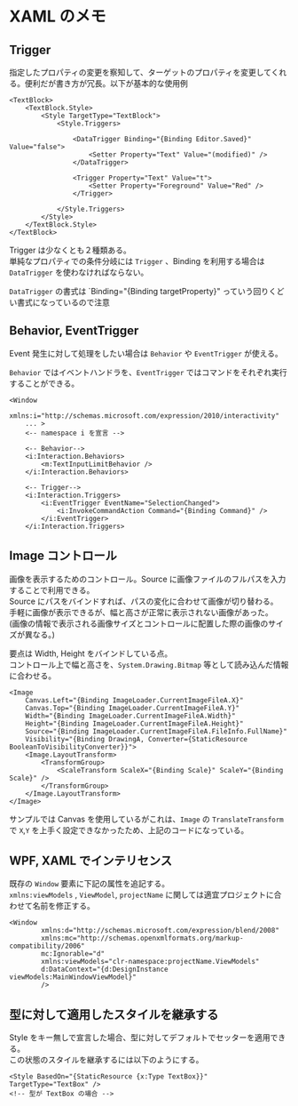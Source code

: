 # XAML のメモ

## Trigger

指定したプロパティの変更を察知して、ターゲットのプロパティを変更してくれる。便利だが書き方が冗長。以下が基本的な使用例

	<TextBlock>
		<TextBlock.Style>
			<Style TargetType="TextBlock">
				<Style.Triggers>

					<DataTrigger Binding="{Binding Editor.Saved}" Value="false">
						<Setter Property="Text" Value="(modified)" />
					</DataTrigger>

					<Trigger Property="Text" Value="t">
						<Setter Property="Foreground" Value="Red" />
					</Trigger>

				</Style.Triggers>
			</Style>
		</TextBlock.Style>
	</TextBlock>

Trigger は少なくとも２種類ある。  
単純なプロパティでの条件分岐には `Trigger` 、Binding を利用する場合は `DataTrigger` を使わなければならない。

`DataTrigger` の書式は `Binding="{Binding targetProperty}" っていう回りくどい書式になっているので注意

## Behavior, EventTrigger

Event 発生に対して処理をしたい場合は `Behavior` や `EventTrigger` が使える。

`Behavior` ではイベントハンドラを、`EventTrigger` ではコマンドをそれぞれ実行することができる。

	<Window
		xmlns:i="http://schemas.microsoft.com/expression/2010/interactivity"
		... >
		<-- namespace i を宣言 -->

		<-- Behavior-->
		<i:Interaction.Behaviors>
			<m:TextInputLimitBehavior />
		</i:Interaction.Behaviors>

		<-- Trigger-->
		<i:Interaction.Triggers>
			<i:EventTrigger EventName="SelectionChanged">
				<i:InvokeCommandAction Command="{Binding Command}" />
			</i:EventTrigger>
		</i:Interaction.Triggers>

## Image コントロール

画像を表示するためのコントロール。Source に画像ファイルのフルパスを入力することで利用できる。  
Source にパスをバインドすれば、パスの変化に合わせて画像が切り替わる。  
手軽に画像が表示できるが、幅と高さが正常に表示されない画像があった。  
(画像の情報で表示される画像サイズとコントロールに配置した際の画像のサイズが異なる。)

要点は Width, Height をバインドしている点。  
コントロール上で幅と高さを、`System.Drawing.Bitmap` 等として読み込んだ情報に合わせる。  

	<Image
		Canvas.Left="{Binding ImageLoader.CurrentImageFileA.X}"
		Canvas.Top="{Binding ImageLoader.CurrentImageFileA.Y}"
		Width="{Binding ImageLoader.CurrentImageFileA.Width}"
		Height="{Binding ImageLoader.CurrentImageFileA.Height}"
		Source="{Binding ImageLoader.CurrentImageFileA.FileInfo.FullName}"
		Visibility="{Binding DrawingA, Converter={StaticResource BooleanToVisibilityConverter}}">
		<Image.LayoutTransform>
			<TransformGroup>
				<ScaleTransform ScaleX="{Binding Scale}" ScaleY="{Binding Scale}" />
			</TransformGroup>
		</Image.LayoutTransform>
	</Image>

サンプルでは Canvas を使用しているがこれは、`Image` の `TranslateTransform` で `X`,`Y` を上手く設定できなかったため、上記のコードになっている。

## WPF, XAML でインテリセンス

既存の `Window` 要素に下記の属性を追記する。  
`xmlns:viewModels` , `ViewModel`, `projectName` に関しては適宜プロジェクトに合わせて名前を修正する。

	<Window 
			xmlns:d="http://schemas.microsoft.com/expression/blend/2008"
			xmlns:mc="http://schemas.openxmlformats.org/markup-compatibility/2006"
			mc:Ignorable="d"
			xmlns:viewModels="clr-namespace:projectName.ViewModels"
			d:DataContext="{d:DesignInstance viewModels:MainWindowViewModel}"
			/>

## 型に対して適用したスタイルを継承する

Style をキー無しで宣言した場合、型に対してデフォルトでセッターを適用できる。  
この状態のスタイルを継承するには以下のようにする。

	<Style BasedOn="{StaticResource {x:Type TextBox}}" TargetType="TextBox" />
	<!-- 型が TextBox の場合 -->

